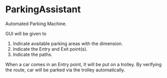 # ParkingAssistant
Automated Parking Machine.

GUI will be given to 
  1. Indicate available parking areas with the dimension.
  2. Indicate the Entry and Exit point(s).
  3. Indicate the paths.
  
When a car comes in an Entry point, It will be put on a trolley.
By verifying the route, car will be parked via the trolley automatically.
